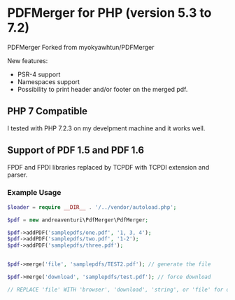 # PDFMerger for PHP (version 5.3 to 7.2)

PDFMerger Forked from myokyawhtun/PDFMerger

New features:
* PSR-4 support
* Namespaces support
* Possibility to print header and/or footer on the merged pdf.

## PHP 7 Compatible

I tested with PHP 7.2.3 on my develpment machine and it works well.

## Support of PDF 1.5 and PDF 1.6

FPDF and FPDI libraries replaced by TCPDF with TCPDI extension and parser.

### Example Usage
```php
$loader = require __DIR__ . '/../vendor/autoload.php';

$pdf = new andreaventuri\PdfMerger\PdfMerger;

$pdf->addPDF('samplepdfs/one.pdf', '1, 3, 4');
$pdf->addPDF('samplepdfs/two.pdf', '1-2');
$pdf->addPDF('samplepdfs/three.pdf');


$pdf->merge('file', 'samplepdfs/TEST2.pdf'); // generate the file

$pdf->merge('download', 'samplepdfs/test.pdf'); // force download

// REPLACE 'file' WITH 'browser', 'download', 'string', or 'file' for output options
```